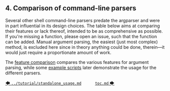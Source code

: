 ## 4. Comparison of command-line parsers

Several other shell command-line parsers predate the argparser and were in part influential in its design choices. The table below aims at comparing their features or lack thereof, intended to be as comprehensive as possible. If you're missing a function, please open an issue, such that the function can be added. Manual argument parsing, the easiest (just most complex) method, is excluded here since in theory anything could be done, therein&mdash;it would just require a proportionate amount of work.

The [feature comparison](feature_comparison.md#41-feature-comparison) compares the various features for argument parsing, while some [example scripts](example_scripts/getopts.md#42-example-scripts) later demonstrate the usage for the different parsers.

[&#129092;&nbsp;`../tutorial/standalone_usage.md`](../tutorial/standalone_usage.md)
&nbsp;&nbsp;&nbsp;&nbsp;&nbsp;&nbsp;&nbsp;&nbsp;&nbsp;&nbsp;[`toc.md`&nbsp;&#129094;](toc.md)
